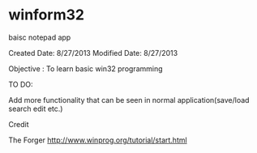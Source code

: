 winform32
=========

baisc notepad app

Created Date: 8/27/2013
Modified Date: 8/27/2013

Objective : To learn basic win32 programming

TO DO:

Add more functionality that can be seen in normal application(save/load search edit etc.)










Credit

The Forger
http://www.winprog.org/tutorial/start.html
